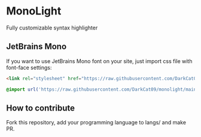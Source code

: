 # MonoLight
Fully customizable syntax highlighter

## JetBrains Mono
If you want to use JetBrains Mono font on your site, just import css file with font-face settings:
```html
<link rel="stylesheet" href="https://raw.githubusercontent.com/DarkCat09/monolight/main/css/jetbrainsmono.css" />
```
```css
@import url('https://raw.githubusercontent.com/DarkCat09/monolight/main/css/jetbrainsmono.css');
```

## How to contribute
Fork this repository, add your programming language to langs/ and make PR.
